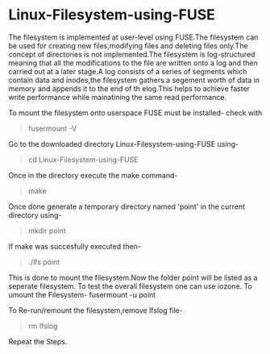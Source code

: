 # Linux-Filesystem-using-FUSE
The filesystem is implemented at user-level using FUSE.The filesystem can be used for creating new files,modifying files and deleting files only.The concept of directories is not implemented.The filesystem is log-structured meaning that all the modifications to the file are written onto a log and then carried out at a later stage.A log consists of a series of segments which contain data and inodes,the filesystem gathers a segement worth of data in memory and appends it to the end of th elog.This helps to achieve faster write performance while mainatining the same read performance.

To mount the filesystem onto userspace FUSE must be installed-
check with
>fusermount -V

Go to the downloaded directory Linux-Filesystem-using-FUSE  using-
>cd Linux-Filesystem-using-FUSE

Once in the directory execute the make command-
>make

Once done generate a temporary directory named 'point' in the current directory using-
>mkdir point

If make was succesfully executed then-
>./lfs point

This is done to mount the filesystem.Now the folder point will be listed as a seperate filesystem.
To test the overall filesystem one can use iozone.
To umount the Filesystem-
fusermount -u point

To Re-run/remount the filesystem,remove lfslog file-
>rm lfslog

Repeat the Steps.
